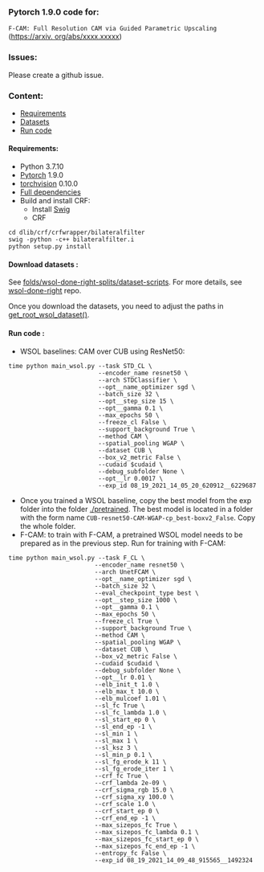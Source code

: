 ### Pytorch 1.9.0 code for:
`F-CAM: Full Resolution CAM via Guided Parametric Upscaling` ([https://arxiv.
org/abs/xxxx.xxxxx](https://arxiv.org/abs/xxxx.xxxxx))


### Issues:
Please create a github issue.


### Content:
* [Requirements](#re2q)
* [Datasets](#datasets)
* [Run code](#run)

#### <a name='reqs'> Requirements</a>:

* Python 3.7.10
* [Pytorch](https://github.com/pytorch/pytorch)  1.9.0
* [torchvision](https://github.com/pytorch/vision) 0.10.0
* [Full dependencies](dependencies/requirements.txt)
* Build and install CRF:
    * Install [Swig](http://www.swig.org/index.php)
    * CRF
```shell
cd dlib/crf/crfwrapper/bilateralfilter
swig -python -c++ bilateralfilter.i
python setup.py install
```

#### <a name="datasets"> Download datasets </a>:
See [folds/wsol-done-right-splits/dataset-scripts](
folds/wsol-done-right-splits/dataset-scripts). For more details, see
[wsol-done-right](https://github.com/clovaai/wsolevaluation) repo.

Once you download the datasets, you need to adjust the paths in
[get_root_wsol_dataset()](dlib/configure/config.py).

#### <a name="datasets"> Run code </a>:

* WSOL baselines: CAM over CUB using ResNet50:
```shell
time python main_wsol.py --task STD_CL \
                         --encoder_name resnet50 \
                         --arch STDClassifier \
                         --opt__name_optimizer sgd \
                         --batch_size 32 \
                         --opt__step_size 15 \
                         --opt__gamma 0.1 \
                         --max_epochs 50 \
                         --freeze_cl False \
                         --support_background True \
                         --method CAM \
                         --spatial_pooling WGAP \
                         --dataset CUB \
                         --box_v2_metric False \
                         --cudaid $cudaid \
                         --debug_subfolder None \
                         --opt__lr 0.0017 \
                         --exp_id 08_19_2021_14_05_20_620912__6229687
```

* Once you trained a WSOL baseline, copy the best model from the exp folder
  into the folder [./pretrained](./pretrained). The best model is located in
  a folder with the form name
  `CUB-resnet50-CAM-WGAP-cp_best-boxv2_False`. Copy the whole folder.
* F-CAM: to train with F-CAM, a pretrained WSOL model needs to be prepared
  as in the previous step. Run for training with F-CAM:
 ```shell
time python main_wsol.py --task F_CL \
                         --encoder_name resnet50 \
                         --arch UnetFCAM \
                         --opt__name_optimizer sgd \
                         --batch_size 32 \
                         --eval_checkpoint_type best \
                         --opt__step_size 1000 \
                         --opt__gamma 0.1 \
                         --max_epochs 50 \
                         --freeze_cl True \
                         --support_background True \
                         --method CAM \
                         --spatial_pooling WGAP \
                         --dataset CUB \
                         --box_v2_metric False \
                         --cudaid $cudaid \
                         --debug_subfolder None \
                         --opt__lr 0.01 \
                         --elb_init_t 1.0 \
                         --elb_max_t 10.0 \
                         --elb_mulcoef 1.01 \
                         --sl_fc True \
                         --sl_fc_lambda 1.0 \
                         --sl_start_ep 0 \
                         --sl_end_ep -1 \
                         --sl_min 1 \
                         --sl_max 1 \
                         --sl_ksz 3 \
                         --sl_min_p 0.1 \
                         --sl_fg_erode_k 11 \
                         --sl_fg_erode_iter 1 \
                         --crf_fc True \
                         --crf_lambda 2e-09 \
                         --crf_sigma_rgb 15.0 \
                         --crf_sigma_xy 100.0 \
                         --crf_scale 1.0 \
                         --crf_start_ep 0 \
                         --crf_end_ep -1 \
                         --max_sizepos_fc True \
                         --max_sizepos_fc_lambda 0.1 \
                         --max_sizepos_fc_start_ep 0 \
                         --max_sizepos_fc_end_ep -1 \
                         --entropy_fc False \
                         --exp_id 08_19_2021_14_09_48_915565__1492324
```
